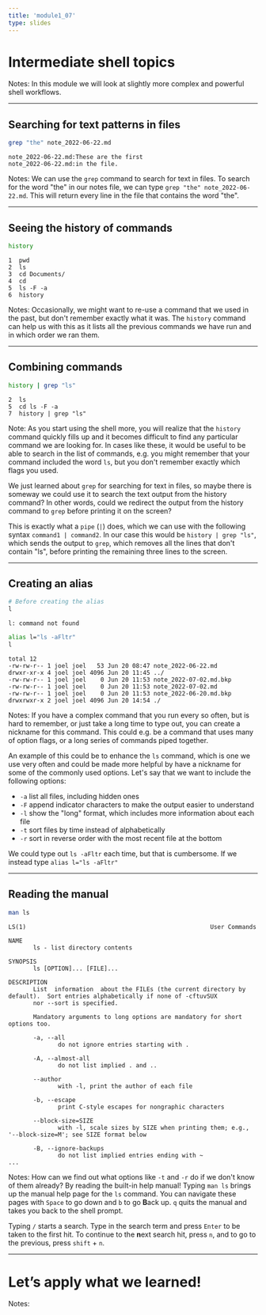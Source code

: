 ```yaml
---
title: 'module1_07'
type: slides
---
```


# Intermediate shell topics

Notes:
In this module we will look at slightly more complex and powerful shell workflows.

---

## Searching for text patterns in files

```sh
grep "the" note_2022-06-22.md
```

```out
note_2022-06-22.md:These are the first
note_2022-06-22.md:in the file.
```

Notes:
We can use the `grep` command to search for text in files.
To search for the word "the" in our notes file,
we can type `grep "the" note_2022-06-22.md`.
This will return every line in the file that contains the word "the".

---

## Seeing the history of commands

```sh
history
```

```out
1  pwd
2  ls
3  cd Documents/
4  cd
5  ls -F -a
6  history
```

Notes:
Occasionally,
we might want to re-use a command that we used in the past,
but don't remember exactly what it was.
The `history` command can help us with this
as it lists all the previous commands we have run
and in which order we ran them.

---

## Combining commands

```sh
history | grep "ls"
```

```out
2  ls
5  cd ls -F -a
7  history | grep "ls"
```

Note:
As you start using the shell more,
you will realize that the `history` command quickly fills up
and it becomes difficult to find any particular command we are looking for.
In cases like these,
it would be useful to be able to search in the list of commands,
e.g. you might remember that your command included the word `ls`,
but you don't remember exactly which flags you used.

We just learned about `grep` for searching for text in files,
so maybe there is someway we could use it
to search the text output from the history command?
In other words,
could we redirect the output from the history command to `grep`
before printing it on the screen?

This is exactly what a `pipe` (`|`) does,
which we can use with the following syntax `command1 | command2`.
In our case this would be `history | grep "ls"`,
which sends the output to `grep`,
which removes all the lines that don't contain "ls",
before printing the remaining three lines to the screen.

---

## Creating an alias

```sh
# Before creating the alias
l
```

```out
l: command not found
```

```sh
alias l="ls -aFltr"
l
```

```out
total 12
-rw-rw-r-- 1 joel joel   53 Jun 20 08:47 note_2022-06-22.md
drwxr-xr-x 4 joel joel 4096 Jun 20 11:45 ../
-rw-rw-r-- 1 joel joel    0 Jun 20 11:53 note_2022-07-02.md.bkp
-rw-rw-r-- 1 joel joel    0 Jun 20 11:53 note_2022-07-02.md
-rw-rw-r-- 1 joel joel    0 Jun 20 11:53 note_2022-06-20.md.bkp
drwxrwxr-x 2 joel joel 4096 Jun 20 14:54 ./
```

Notes:
If you have a complex command that you run every so often,
but is hard to remember,
or just take a long time to type out,
you can create a nickname for this command.
This could e.g. be a command that uses many of option flags,
or a long series of commands piped together.

An example of this could be to enhance the `ls` command,
which is one we use very often and could be made more helpful
by have a nickname for some of the commonly used options.
Let's say that we want to include the following options:

- `-a` list all files, including hidden ones
- `-F` append indicator characters to make the output easier to understand
- `-l` show the "long" format, which includes more information about each file
- `-t` sort files by time instead of alphabetically
- `-r` sort in reverse order with the most recent file at the bottom

We could type out `ls -aFltr` each time, but that is cumbersome.
If we instead type `alias l="ls -aFltr"`

---

## Reading the manual

```sh
man ls
```

```out
LS(1)                                                    User Commands
 
NAME
       ls - list directory contents
 
SYNOPSIS
       ls [OPTION]... [FILE]...
 
DESCRIPTION
       List  information  about the FILEs (the current directory by default).  Sort entries alphabetically if none of -cftuvSUX
       nor --sort is specified.
 
       Mandatory arguments to long options are mandatory for short options too.
 
       -a, --all
              do not ignore entries starting with .
 
       -A, --almost-all
              do not list implied . and ..
 
       --author
              with -l, print the author of each file
 
       -b, --escape
              print C-style escapes for nongraphic characters
 
       --block-size=SIZE
              with -l, scale sizes by SIZE when printing them; e.g., '--block-size=M'; see SIZE format below
 
       -B, --ignore-backups
              do not list implied entries ending with ~
...
```

Notes:
How can we find out what options like `-t` and `-r` do if we don't know of them already?
By reading the built-in help manual!
Typing `man ls` brings up the manual help page for the `ls` command.
You can navigate these pages with `Space` to go down and `b` to go **B**ack up.
`q` quits the manual and takes you back to the shell prompt.

Typing `/` starts a search.
Type in the search term and press `Enter`
to be taken to the first hit.
To continue to the **n**ext search hit,
press `n`,
and to go to the previous,
press `shift` + `n`.

---

# Let’s apply what we learned!

Notes: <br>
